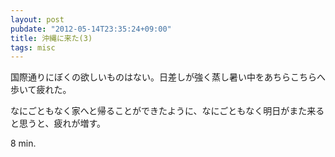 ```yaml
---
layout: post
pubdate: "2012-05-14T23:35:24+09:00"
title: 沖縄に来た(3)
tags: misc
---
```

国際通りにぼくの欲しいものはない。日差しが強く蒸し暑い中をあちらこちらへ歩いて疲れた。

なにごともなく家へと帰ることができたように、なにごともなく明日がまた来ると思うと、疲れが増す。

8 min.
